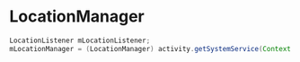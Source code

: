 # LocationManager


```java
LocationListener mLocationListener;
mLocationManager = (LocationManager) activity.getSystemService(Context.LOCATION_SERVICE);


```